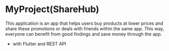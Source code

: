 # MyProject(ShareHub)
This application is an app that helps users buy products at lower prices and share these promotions or deals with friends within the same app. This way, everyone can benefit from good findings and save money through the app.
- with Flutter and REST API
